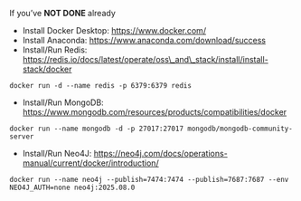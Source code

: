 If you’ve **NOT DONE** already



* Install Docker Desktop: https://www.docker.com/ 
* Install Anaconda: https://www.anaconda.com/download/success  
* Install/Run Redis: https://redis.io/docs/latest/operate/oss\_and\_stack/install/install-stack/docker 



`
docker run -d --name redis -p 6379:6379 redis
`



* Install/Run MongoDB: https://www.mongodb.com/resources/products/compatibilities/docker 



`
docker run --name mongodb -d -p 27017:27017 mongodb/mongodb-community-server
`



* Install/Run Neo4J: https://neo4j.com/docs/operations-manual/current/docker/introduction/ 



`
docker run --name neo4j --publish=7474:7474 --publish=7687:7687 --env NEO4J_AUTH=none neo4j:2025.08.0
`







